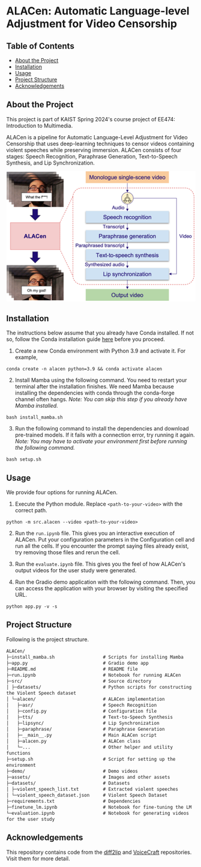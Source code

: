 # ALACen: Automatic Language-level Adjustment for Video Censorship

## Table of Contents

- [About the Project](#about-the-project)
- [Installation](#installation)
- [Usage](usage)
- [Project Structure](#project-structure)
- [Acknowledgements](#acknowledgements)

## About the Project

This project is part of KAIST Spring 2024's course project of EE474: Introduction to Multimedia.

ALACen is a pipeline for Automatic Language-Level Adjustment for Video Censorship that uses deep-learning techniques to censor videos containing violent speeches while preserving immersion. ALACen consists of four stages: Speech Recognition, Paraphrase Generation, Text-to-Speech Synthesis, and Lip Synchronization.

![ALACen's overview](assets/alacen_overview.png)

## Installation

The instructions below assume that you already have Conda installed. If not so, follow the Conda installation guide [here](https://conda.io/projects/conda/en/latest/user-guide/install/index.html) before you proceed.

1. Create a new Conda environment with Python 3.9 and activate it. For example,

```
conda create -n alacen python=3.9 && conda activate alacen
```

2. Install Mamba using the following command. You need to restart your terminal after the installation finishes. We need Mamba because installing the dependencies with conda through the conda-forge channel often hangs.
   _Note: You can skip this step if you already have Mamba installed._

```
bash install_mamba.sh
```

3. Run the following command to install the dependencies and download pre-trained models. If it fails with a connection error, try running it again. _Note: You may have to activate your environment first before running the following command._

```
bash setup.sh
```

## Usage

We provide four options for running ALACen.

1. Execute the Python module. Replace `<path-to-your-video>` with the correct path.

```
python -m src.alacen --video <path-to-your-video>
```

2. Run the `run.ipynb` file. This gives you an interactive execution of ALACen. Put your configuration parameters in the Configuration cell and run all the cells. If you encounter the prompt saying files already exist, try removing those files and rerun the cell.

3. Run the `evaluate.ipynb` file. This gives you the feel of how ALACen's output videos for the user study were generated.

4. Run the Gradio demo application with the following command. Then, you can access the application with your browser by visiting the specified URL.

```
python app.py -v -s
```

## Project Structure

Following is the project structure.

```
ALACen/
├─install_mamba.sh                  # Scripts for installing Mamba
├─app.py                            # Gradio demo app
├─README.md                         # README file
├─run.ipynb                         # Notebook for running ALACen
├─src/                              # Source directory
│ ├─datasets/                       # Python scripts for constructing the Violent Speech dataset
│ └─alacen/                         # ALACen implementation
│   ├─asr/                          # Speech Recognition
│   ├─config.py                     # Configuration file
│   ├─tts/                          # Text-to-Speech Synthesis
│   ├─lipsync/                      # Lip Synchronization
│   ├─paraphrase/                   # Paraphrase Generation
│   ├─__main__.py                   # Main ALACen script
│   ├─alacen.py                     # ALACen class
│   └─...                           # Other helper and utility functions
├─setup.sh                          # Script for setting up the environment
├─demo/                             # Demo videos
├─assets/                           # Images and other assets
├─datasets/                         # Datasets
│ ├─violent_speech_list.txt         # Extracted violent speeches
│ └─violent_speech_dataset.json     # Violent Speech Dataset
├─requirements.txt                  # Dependencies
├─finetune_lm.ipynb                 # Notebook for fine-tuning the LM
└─evaluation.ipynb                  # Notebook for generating videos for the user study
```

## Acknowledgements

This repository contains code from the [diff2lip](https://github.com/soumik-kanad/diff2lip) and [VoiceCraft](https://github.com/jasonppy/VoiceCraft) repositories. Visit them for more detail.
